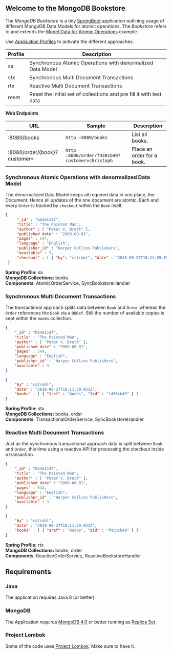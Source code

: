 ## Welcome to the MongoDB Bookstore

The _MongoDB Bookstore_ is a tiny [SpringBoot](https://github.com/spring-projects/spring-boot) application outlining usage of different MongoDB Data Models for atomic operations.
The _Bookstore_ refers to and extends the [Model Data for Atomic Operations](https://docs.mongodb.com/manual/tutorial/model-data-for-atomic-operations/#model-data-for-atomic-operations) example.

Use [Application Profiles](https://docs.spring.io/spring-boot/docs/current/reference/html/boot-features-profiles.html#boot-features-adding-active-profiles) to activate the different approaches.

Profile | Description
--- | ---
sa | Synchronous Atomic Operations with denormalized Data Model
stx | Synchronous Multi Document Transactions
rtx | Reactive Multi Document Transactions
reset | Reset the initial set of collections and pre fill it with test data

**Web Endpoints**

URL | Sample | Description
--- | --- | ---
:8080/books | `http :8080/books` | List all books.
:8080/order/{book}?customer= | `http :8080/order/f430cb49?customer=christoph` | Place an order for a book.

### Synchronous Atomic Operations with denormalized Data Model

The denormalized Data Model keeps all required data in one place, the Document. Hence all updates of the one document are atomic.
Each and every `Order` is tracked by `checkout` within the `Book` itself.  

```json
{
     "_id" : "bb4e114f",
     "title" : "The Painted Man",
     "author" : [ "Peter V. Brett" ],
     "published_date" : "2009-08-01",
     "pages" : 544,
     "language" : "English",
     "publisher_id" : "Harper Collins Publishers",
     "available" : 3,
     "checkout" : [ { "by": "cstrobl", "date" : "2018-08-27T10:11:59.853Z" } ]
 }

```

**Spring Profile:** sa   
**MongoDB Collections:** books  
**Components**: AtomicOrderService, SyncBookstoreHandler    

### Synchronous Multi Document Transactions

The transactional approach splits data between `Book` and `Order` whereas the `Order` references the `Book` via a `DBRef`.
Still the number of available copies is kept within the `books` collection.

```json
{
    "_id" : "bb4e114f",
    "title" : "The Painted Man",
    "author" : [ "Peter V. Brett" ],
    "published_date" : "2009-08-01",
    "pages" : 544,
    "language" : "English",
    "publisher_id" : "Harper Collins Publishers",
    "available" : 3
}
```

```json
{
    "by" : "cstrobl",
    "date" : "2018-08-27T10:11:59.853Z",
    "books" : [ { "$ref" : "books", "$id" : "f430cb49" } ]
}
```

**Spring Profile:** stx   
**MongoDB Collections:** books, order  
**Components**: TransactionalOrderService, SyncBookstoreHandler 

### Reactive Multi Document Transactions

Just as the synchronous transactional approach data is split between `Book` and `Order`, this time using a reactive API 
for processing the checkout inside a transaction.

```json
{
    "_id" : "bb4e114f",
    "title" : "The Painted Man",
    "author" : [ "Peter V. Brett" ],
    "published_date" : "2009-08-01",
    "pages" : 544,
    "language" : "English",
    "publisher_id" : "Harper Collins Publishers",
    "available" : 3
}
```

```json
{
    "by" : "cstrobl",
    "date" : "2018-08-27T10:11:59.853Z",
    "books" : [ { "$ref" : "books", "$id" : "f430cb49" } ]
}
```

**Spring Profile:** rtx   
**MongoDB Collections:** books, order  
**Components**: ReactiveOrderService, ReactiveBookstoreHandler 

## Requirements

### Java

The application requires Java 8 (or better).

### MongoDB

The Application requires [MongoDB 4.0](https://www.mongodb.com/download-center#production) or better running as [Replica Set](https://docs.mongodb.com/manual/tutorial/deploy-replica-set/#procedure).

### Project Lombok

Some of the code uses [Project Lombok](https://projectlombok.org/). Make sure to have it.
